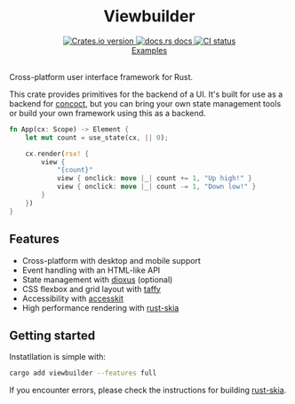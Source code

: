 <div align="center">
<h1>Viewbuilder</h1>
 <a href="https://crates.io/crates/viewbuilder">
    <img src="https://img.shields.io/crates/v/viewbuilder?style=flat-square"
    alt="Crates.io version" />
  </a>
  <a href="https://concoct-rs.github.io/viewbuilder/viewbuilder/index.html">
    <img src="https://img.shields.io/badge/docs-latest-blue.svg?style=flat-square"
      alt="docs.rs docs" />
  </a>
   <a href="https://github.com/concoct-rs/viewbuilder/actions">
    <img src="https://github.com/concoct-rs/viewbuilder/actions/workflows/ci.yml/badge.svg"
      alt="CI status" />
  </a>
</div>

<div align="center">
 <a href="https://github.com/concoct-rs/viewbuilder/tree/main/examples">Examples</a>
</div>

<br>

Cross-platform user interface framework for Rust.

This crate provides primitives for the backend of a UI.
It's built for use as a backend for [concoct](https://github.com/concoct-rs/concoct),
but you can bring your own state management tools or build your own framework using this as a backend.

```rust
fn App(cx: Scope) -> Element {
    let mut count = use_state(cx, || 0);

    cx.render(rsx! {
        view {
            "{count}"
            view { onclick: move |_| count += 1, "Up high!" }
            view { onclick: move |_| count -= 1, "Down low!" }
        }
    })
}
```

## Features
- Cross-platform with desktop and mobile support
- Event handling with an HTML-like API
- State management with [dioxus](https://github.com/DioxusLabs/dioxus/) (optional)
- CSS flexbox and grid layout with [taffy](https://github.com/DioxusLabs/taffy/)
- Accessibility with [accesskit](https://github.com/AccessKit/accesskit)
- High performance rendering with [rust-skia](https://github.com/rust-skia/rust-skia)

## Getting started
Instatllation is simple with:
```sh
cargo add viewbuilder --features full
```
If you encounter errors, please check the instructions for building [rust-skia](https://github.com/rust-skia/rust-skia).

